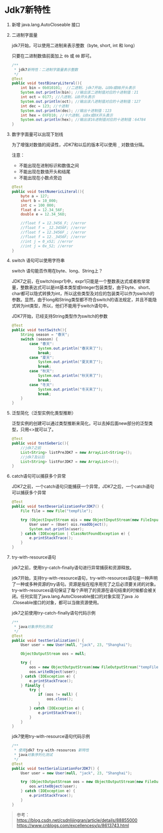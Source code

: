 # Jdk7新特性



1. 新增 java.lang.AutoCloseable 接口

2. 二进制字面量

    jdk7开始，可以使用二进制来表示整数（byte, short, int 和 long）

    只要在二进制数值前面加上 `0b` 或 `0B` 即可。

    ```java
    /**
     * jdk7新特性：二进制字面量表示整数
     */
    @Test
    public void testBinaryLiteral(){
        int bin = 0b010101;  //二进制，jdk7开始，以0b或0B开头表示
        System.out.println(bin); //输出该二进制值对应的十进制值：21
        int oct = 0177; //八进制，以0开头表示
        System.out.println(oct); //输出该八进制值对应的十进制值：127
        int dec = 123; //十进制
        System.out.println(dec); //输出十进制值：123
        int hex = 0XFD10; //十六进制，以0x或0X开头表示
        System.out.println(hex); //输出该16进制值对应的十进制值：64784
    }
    ```

3. 数字字面量可以出现下划线

    为了增强对数值的阅读性，JDK7和以后的版本可以使用 `_` 对数值分隔。

    注意：
    - 不能出现在进制标识和数值之间
    - 不能出现在数值开头和结尾
    - 不能出现在小数点旁边

    ```java
    @Test
    public void testNumericLiteral(){
        byte a = 127;
        short b = 10_000;
        int c = 100_000;
        float d = 12.34_56F;
        double e = 12.34_56D;

        //float f = 12.3456_F; //error
        //float f = _12.3456F; //error
        //float f = 12.3456F_; //error
        //float f = 12._3456F; //error
        //int j = 0_x52; //error
        //int j = 0x_52; //error
    }
    ```

4. switch 语句可以使用字符串


    switch 语句能否作用在byte、long、String上？

    JDK7之前，在switch(expr1)中，expr1只能是一个整数表达式或者枚举常量，整数表达式可以是int基本类型或Integer包装类型，由于byte、short、char都可以隐式转换为int，所以这些类型及对应的包装类可以作为switch的参数。显然，由于long和String类型都不符合switch的语法规定，并且不能隐式转为int类型，所以，他们不能用于switch语句中。

    JDK7开始，已经支持String类型作为switch的参数

    ```java
    @Test
    public void testSwitch(){
        String season = "春天";
        switch (season) {
            case "春天":
                System.out.println("春天来了");
                break;
            case "夏天":
                System.out.println("夏天来了");
                break;
            case "秋天":
                System.out.println("秋天来了");
                break;
            case "冬天":
                System.out.println("冬天来了");
                break;
        }
    }
    ```

5. 泛型简化（泛型实例化类型推断）

    泛型实例的创建可以通过类型推断来简化，可以去掉后面new部分的泛型类型，只用<>就可以了。

    ```java
    @Test
    public void testGeberic(){
        //jdk7之前
        List<String> listPreJDK7 = new ArrayList<String>();
        //jdk7及以后
        List<String> listForJDK7 = new ArrayList<>();
    }
    ```

6. catch语句可以捕获多个异常

    JDK7之前，一个catch语句只能捕获一个异常，JDK7之后，一个catch语句可以捕获多个异常

    ```java
    @Test
    public void testDeserializationForJDK7() {
        File file = new File("tempFile");

        try (ObjectInputStream ois = new ObjectInputStream(new FileInputStream(file))) {
            User user = (User) ois.readObject();
            System.out.println(user);
        } catch (IOException | ClassNotFoundException e) {
            e.printStackTrace();
        }
    }
    ```

7. try-with-resource语句

    jdk7之前，使用try-catch-finally语句进行异常捕获和资源释放。

    jdk7开始，支持try-with-resource语句，try-with-resources语句是一种声明了一种或多种资源的try语句。资源是指在程序用完了之后必须要关闭的对象。try-with-resources语句保证了每个声明了的资源在语句结束的时候都会被关闭。任何实现了java.lang.AutoCloseable接口的对象实现了java .io .Closeable接口的对象，都可以当做资源使用。

    jdk7之前使用try-catch-finally语句代码示例
    
    ```java
    /**
     * java对象序列化测试
     */
    @Test
    public void testSerialization() {
        User user = new User(null, "jack", 23, "Shanghai");

        ObjectOutputStream oos = null;

        try {
            oos = new ObjectOutputStream(new FileOutputStream("tempFile"));
            oos.writeObject(user);
        } catch (IOException e) {
            e.printStackTrace();
        } finally {
            try {
                if (oos != null) {
                    oos.close();
                }
            } catch (IOException e) {
                e.printStackTrace();
            }
        }
    }
    ```

    jdk7使用try-with-resource语句代码示例

    ```java
    /**
     * 使用jdk7 try-with-resources 新特性
     * java对象序列化测试
     */
    @Test
    public void testSerializationForJDK7() {
        User user = new User(null, "jack", 23, "Shanghai");

        try (ObjectOutputStream oos = new ObjectOutputStream(new FileOutputStream("tempFile"))) {
            oos.writeObject(user);
        } catch (IOException e) {
            e.printStackTrace();
        }
    }
    ```

> 参考：  
> https://blog.csdn.net/csdnlijingran/article/details/88855000  
> https://www.cnblogs.com/excellencesy/p/8613743.html
